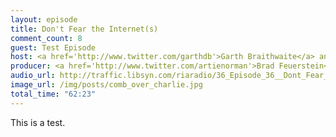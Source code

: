 ```yaml
---
layout: episode
title: Don't Fear the Internet(s)
comment_count: 8
guest: Test Episode
host: <a href='http://www.twitter.com/garthdb'>Garth Braithwaite</a> and <a href='http://www.twitter.com/leifwells'>Leif Wells</a>
producer: <a href='http://www.twitter.com/artienorman'>Brad Feuerstein</a>
audio_url: http://traffic.libsyn.com/riaradio/36_Episode_36__Dont_Fear_the_Internets.m4a.mp3
image_url: /img/posts/comb_over_charlie.jpg
total_time: "62:23"
---
```

This is a test.